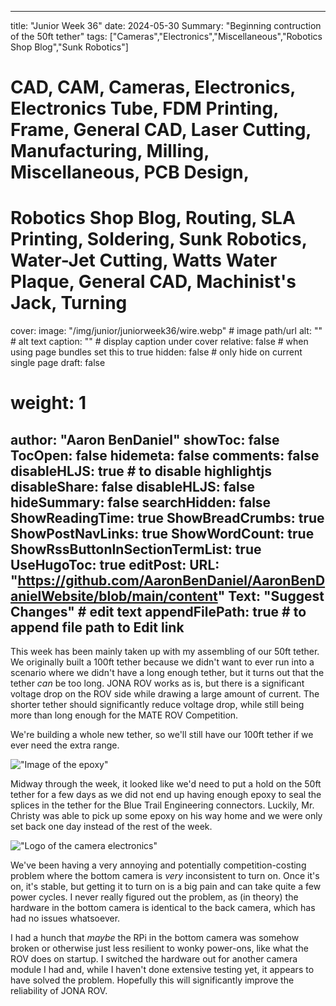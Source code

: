 
---
title: "Junior Week 36"
date: 2024-05-30
Summary: "Beginning contruction of the 50ft tether"
tags: ["Cameras","Electronics","Miscellaneous","Robotics Shop Blog","Sunk Robotics"]
# CAD, CAM, Cameras, Electronics, Electronics Tube, FDM Printing, Frame, General CAD, Laser Cutting, Manufacturing, Milling, Miscellaneous, PCB Design,
# Robotics Shop Blog, Routing, SLA Printing, Soldering, Sunk Robotics, Water-Jet Cutting, Watts Water Plaque, General CAD, Machinist's Jack, Turning
cover:
    image: "/img/junior/juniorweek36/wire.webp" # image path/url
    alt: "" # alt text
    caption: "" # display caption under cover
    relative: false # when using page bundles set this to true
    hidden: false # only hide on current single page
draft: false

# weight: 1
author: "Aaron BenDaniel"
showToc: false
TocOpen: false
hidemeta: false
comments: false
disableHLJS: true # to disable highlightjs
disableShare: false
disableHLJS: false
hideSummary: false
searchHidden: false
ShowReadingTime: true
ShowBreadCrumbs: true
ShowPostNavLinks: true
ShowWordCount: true
ShowRssButtonInSectionTermList: true
UseHugoToc: true
editPost:
    URL: "https://github.com/AaronBenDaniel/AaronBenDanielWebsite/blob/main/content"
    Text: "Suggest Changes" # edit text
    appendFilePath: true # to append file path to Edit link
---

This week has been mainly taken up with my assembling of our 50ft tether. We originally built a 100ft tether because we didn't want to ever run into a scenario where we didn't have a long enough tether, but it turns out that the tether *can* be too long. JONA ROV works as is, but there is a significant voltage drop on the ROV side while drawing a large amount of current. The shorter tether should significantly reduce voltage drop, while still being more than long enough for the MATE ROV Competition.

We're building a whole new tether, so we'll still have our 100ft tether if we ever need the extra range.

!["Image of the epoxy"](/img/junior/juniorweek36/epoxy.webp)

Midway through the week, it looked like we'd need to put a hold on the 50ft tether for a few days as we did not end up having enough epoxy to seal the splices in the tether for the Blue Trail Engineering connectors. Luckily, Mr. Christy was able to pick up some epoxy on his way home and we were only set back one day instead of the rest of the week.

!["Logo of the camera electronics"](/img/junior/juniorweek36/camera.webp)

We've been having a very annoying and potentially competition-costing problem where the bottom camera is *very* inconsistent to turn on. Once it's on, it's stable, but getting it to turn on is a big pain and can take quite a few power cycles. I never really figured out the problem, as (in theory) the hardware in the bottom camera is identical to the back camera, which has had no issues whatsoever.

I had a hunch that *maybe* the RPi in the bottom camera was somehow broken or otherwise just less resilient to wonky power-ons, like what the ROV does on startup. I switched the hardware out for another camera module I had and, while I haven't done extensive testing yet, it appears to have solved the problem. Hopefully this will significantly improve the reliability of JONA ROV.
